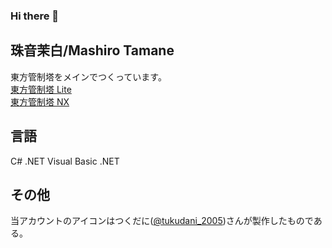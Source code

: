 ### Hi there 👋

## 珠音茉白/Mashiro Tamane
東方管制塔をメインでつくっています。<br>
[東方管制塔 Lite](https://github.com/armadillo-winX/ThGameMgr.Lite)<br>
[東方管制塔 NX](https://github.com/armadillo-winX/ThLaunchSite)

## 言語
C# .NET
Visual Basic .NET

## その他
当アカウントのアイコンはつくだに([@tukudani_2005](https://x.com/tukudani_2005))さんが製作したものである。
